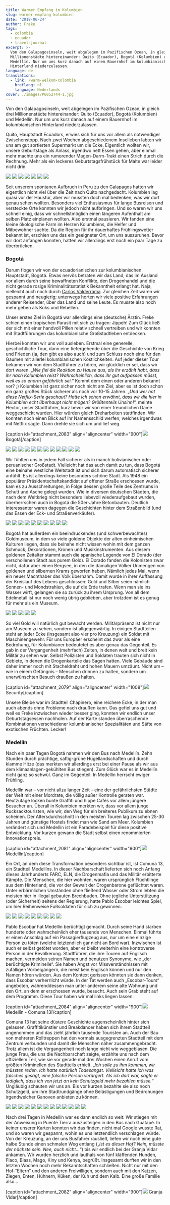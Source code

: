 ```yaml
---
title: Warmer Empfang in Kolumbien
slug: warmer-empfang-kolumbien
date: '2018-06-24'
author: Freke
tags:
  - colombia
  - ecuador
  - travel-journal
excerpt: >-
  Von den Galapagosinseln, weit abgelegen im Pazifischen Ozean, in gleich drei
  Millionenstädte hintereinander: Quito (Ecuador), Bogotá (Kolumbien) und
  Medellín. Nur um uns kurz danach auf einem Bauernhof im kolumbianischen
  Hinterland niederzulassen.
language: de
translations:
  - link: /warm-welkom-colombia
    hreflang: nl
    language: Nederlands
cover: ./images/P6052744-1.jpg
---
```


Von den Galapagosinseln, weit abgelegen im Pazifischen Ozean, in gleich drei Millionenstädte hintereinander: Quito (Ecuador), Bogotá (Kolumbien) und Medellín. Nur um uns kurz danach auf einem Bauernhof im kolumbianischen Hinterland niederzulassen.

Quito, Hauptstadt Ecuadors, erwies sich für uns vor allem als notwendiger Zwischenstopp. Nach zwei Wochen abgeschiedenem Inselleben labten wir uns am gut sortierten Supermarkt um die Ecke. Eigentlich wollten wir, unsere Geburtstage als Anlass, irgendwo nett Essen gehen, aber einmal mehr machte uns ein rumorender Magen-Darm-Trakt einen Strich durch die Rechnung. Mehr als ein leckeres Geburtstagsfrühstück für Malte war leider nicht drin.

![](images/DSC_0943.jpg)
![](images/P6032713.jpg)
![](images/P6032718.jpg)
![](images/P6032729.jpg)
![](images/P6032720-P6032725.jpg)
![](images/P6032731.jpg)
![](images/P6032734.jpg)

Seit unserem spontanen Aufbruch in Peru zu den Galapagos hatten wir eigentlich nicht viel über die Zeit nach Quito nachgedacht. Kolumbien lag quasi vor der Haustür, aber wir mussten doch mal bedenken, was wir dort genau sehen wollten. Besonders viel Enthusiasmus für lange Busreisen und versteckte Orte konnten wir jedoch nicht aufbringen. Und so waren wir uns schnell einig, dass wir schnellstmöglich einen längeren Aufenthalt am selben Platz einplanen wollten. Also erstmal pausieren. Wir fanden eine kleine ökologische Farm im Herzen Kolumbiens, die Helfer und Mitbewohner suchte. Da die Region für ihr dauerhaftes Frühlingswetter bekannt ist, erschien uns das ein geeigneter Ort, um uns auszuruhen. Bevor wir dort anfangen konnten, hatten wir allerdings erst noch ein paar Tage zu überbrücken.

### Bogotá

Darum flogen wir von der ecuadorianischen zur kolumbianischen Hauptstadt, Bogotá. Etwas nervös betraten wir das Land, das im Ausland vor allem durch seine bewaffneten Konflikte, den Drogenhandel und die nicht gerade rosige Kriminalitätsstatistik Bekanntheit erlangt hat. Naja, vielleicht auch noch durch [Carlos Valderrama](https://de.wikipedia.org/wiki/Carlos_Valderrama). Zur gleichen Zeit waren wir gespannt und neugierig; unterwegs horten wir viele positive Erfahrungen anderer Reisender, über das Land und seine Leute. Es musste also noch mehr geben als Koks und Rebellen.

Unser erstes Ziel in Bogotá war allerdings eine (deutsche) Ärztin. Freke schien einen tropischen Parasit mit sich zu tragen: Jippeh! Zum Glück ließ der sich mit einer handvoll Pillen relativ schnell vertreiben und wir konnten mit Stadtführungen das kolumbianische Großstadtleben entdecken.

Hierbei konnten wir uns voll ausleben. Erstmal eine generelle, geschichtliche Tour, dann eine tiefergehende über die Geschichte von Krieg und Frieden (ja, den gibt es also auch) und zum Schluss noch eine für den Gaumen mit allerlei kolumbianischen Köstlichkeiten. Auf jeder dieser Tour bekamen wir von dem Stadtführer zu hören, wir glücklich er sei, dass wir dort waren. „_Wie fiel die Reaktion zu Hause aus, als ihr erzählt habt, dass ihr nach Kolumbien reist? Wahrscheinlich, dass ihr gut aufpassen müsst, weil es so enorm gefährlich sei._“ Kommt dem einen oder anderen bekannt vor? ;) Kolumbien ist ganz sicher noch nicht am Ziel, aber es ist doch schon ein ganz großes Stück sicherer als noch vor 10-15 Jahren. „_Und wer hat diese Netflix-Serie geschaut? Hatte ich schon erwähnt, dass wir die hier in Kolumbien echt überhaupt nicht mögen? Größtenteils Unsinn!_“, meinte Hector, unser Stadtführer, kurz bevor wir von einer freundlichen Dame weggeschickt wurden. Hier würden gleich Dreharbeiten stattfinden. Wir konnten noch einen Blick auf ihr Namensschild werfen, welches irgendwas mit Netflix sagte. Dann drehte sie sich um und lief weg.

\[caption id="attachment\_2083" align="aligncenter" width="900"\][![](images/P6052752-1024x576.jpg)](https://collectingbaggage.nl/wp-content/uploads/2018/06/P6052752.jpg) Bogotá\[/caption\]

![](images/P6052751.jpg)
![](images/P6052753.jpg)
![](images/P6052748.jpg)
![](images/P6052736.jpg)
![](images/P6052740.jpg)
![](images/P6052737.jpg)
![](images/P6052741.jpg)
![](images/P6052742.jpg)
![](images/P6052745.jpg)
![](images/P6052747.jpg)
![](images/P6052743.jpg)
![](images/P6062761.jpg)

Wir fühlten uns in jedem Fall sicherer als in manch bolivianischer oder peruanischer Großstadt. Vielleicht hat das auch damit zu tun, dass Bogotá eine beinahe westliche Weltstadt ist und sich darum automatisch sicherer anfühlt. Es ist allerdings keine besonders schöne Stadt. Als 1948 ein populärer Präsidentschaftskandidat auf offener Straße erschossen wurde, kam es zu Ausschreitungen, in Folge dessen große Teile des Zentrums in Schutt und Asche gelegt wurden. Wie in diversen deutschen Städten, die nach dem Weltkrieg nicht besonders liebevoll wiederaufgebaut wurden, überherrschen auch in Bogotá die 50er-Jahre Betonbauten. Deutlich interessanter waren dagegen die Geschichten hinter dem Straßenbild (und das Essen der Eck- und Straßenverkäufer).

![](images/DSC_0960.jpg)
![](images/DSC_0961.jpg)
![](images/DSC_0968.jpg)
![](images/DSC_0965.jpg)
![](images/P6062756.jpg)
![](images/DSC_0977.jpg)
![](images/DSC_0975.jpg)
![](images/DSC_0980.jpg)
![](images/P6062767.jpg)
![](images/P6062774.jpg)

Bogotá hat außerdem ein beeindruckendes (und schwerbewachtes) Goldmuseum, in dem so viele goldene Objekte der alten einheimischen Kulturen liegen, dass sie beinahe nicht wissen wohin mit dem ganzen Schmuck, Dekorationen, Kronen und Musikinstrumenten. Aus diesem goldenen Zeitalter stammt auch die spanische Legende von El Dorado (der verschollenen Stadt aus purem Gold). El Dorado fanden die Kolonisten zwar nicht, dafür aber einen Bergsee, in den die damaligen Völker Unmengen von goldenen und silbernen Krams geworfen haben. Nämlich jedes Mal, wenn ein neuer Machthaber das Volk übernahm. Damit wurde in ihrer Auffassung der Kreislauf des Lebens geschlossen: Gold und Silber seien nämlich Sonnen- und Mondstrahlen, die auf die Erde trafen. Wenn man sie ins Wasser wirft, gelangen sie so zurück zu ihrem Ursprung. Von all dem Edelmetall ist nur noch wenig übrig geblieben, aber trotzdem ist es genug für mehr als ein Museum.

![](images/DSC_0945.jpg)
![](images/DSC_0946.jpg)
![](images/DSC_0947.jpg)
![](images/DSC_0953.jpg)
![](images/DSC_0956.jpg)

So viel Gold will natürlich gut bewacht werden. Militärpräsenz ist nicht nur am Museum zu sehen, sondern ist allgegenwärtig. In einigen Stadtteilen steht an jeder Ecke (insgesamt also vier pro Kreuzung) ein Soldat mit Maschinengewehr. Für uns Europäer erscheint das zwar als eine Bedrohung, für Kolumbianer bedeutetet es aber genau das Gegenteil. Es gab in der Vergangenheit (mehrfach) Zeiten, in denen weit und breit kein Militär zu sehen war. Selbst Polizisten und Soldaten trauten sich nicht in Gebiete, in denen die Drogenkartelle das Sagen hatten. Viele Gebäude sind daher immer noch mit Stacheldraht und hohen Mauern umzäunt. Nicht um – wie in einem Gefängnis – Menschen drinnen zu halten, sondern um unerwünschten Besuch draußen zu halten.

\[caption id="attachment\_2079" align="aligncenter" width="1008"\][![](images/DSC_0958.jpg)](https://collectingbaggage.nl/wp-content/uploads/2018/06/DSC_0958.jpg) Security\[/caption\]

Unsere Bleibe war im Stadtteil Chapinero, eine reichere Ecke, in der man auch abends ohne Probleme nach draußen kann. Das gefiel uns gut und weil es Freke inzwischen wieder besser ging, konnten wir endlich unser Geburtstagsessen nachholen. Auf der Karte standen überraschende Kombinationen verschiedener kolumbianischer Spezialitäten und Säfte von exotischen Früchten. Lecker!

### Medellín

Nach ein paar Tagen Bogotá nahmen wir den Bus nach Medellín. Zehn Stunden durch prächtige, saftig-grüne Hügellandschaften und durch klamme Hitze (das merkten wir allerdings erst bei einer Pause als wir aus dem klimaanlagen-gekühlten Bus stiegen). Zum Glück war es in Medellín nicht ganz so schwül. Ganz im Gegenteil: In Medellín herrscht ewiger Frühling.

Medellín war – vor nicht allzu langer Zeit – eine der gefährlichsten Städte der Welt mit einer Mordrate, die völlig außer Kontrolle geraten war. Heutzutage locken bunte Graffiti und hippe Cafés vor allem jüngere Besucher an. Überall in Kolumbien merkten wir, dass vor allem junge Rucksacktouristen, wie wir, den Weg für ein breiteres Publikum zu ebnen scheinen. Der Altersdurchschnitt in den meisten Touren lag zwischen 25-30 Jahren und günstige Hostels findet man wie Sand am Meer. Kolumbien verändert sich und Medellín ist ein Paradebeispiel für diese positive Entwicklung. Vor kurzen gewann die Stadt selbst einen renommierten Innovationspreis.

\[caption id="attachment\_2081" align="aligncenter" width="900"\][![](images/IMG_20180611_151736-1024x578.jpg)](https://collectingbaggage.nl/wp-content/uploads/2018/06/IMG_20180611_151736.jpg) Medellín\[/caption\]

Ein Ort, an dem diese Transformation besonders sichtbar ist, ist Comuna 13, ein Stadtteil Medellíns. In dieser Nachbarschaft lieferten sich noch Anfang dieses Jahrhunderts FARC, ELN, die Drogenmafia und das Militär erbitterte Kämpfe. Die Menschen, die hier wohnten, waren ursprünglich Flüchtlinge aus dem Hinterland, die vor der Gewalt der Drogenbarone geflüchtet waren. Unter erbärmlichen Umständen ohne fließend Wasser oder Strom lebten die meisten hier in illegal gebauten Brechbuden. Ohne jegliche Unterstützung (oder Sicherheit) seitens der Regierung, hatte Pablo Escobar leichtes Spiel, um hier Reihenweise Fußsoldaten für sich zu gewinnen.

![](images/IMG_20180612_110702.jpg)
![](images/IMG_20180612_115545.jpg)
![](images/IMG_20180612_125016.jpg)
![](images/IMG_20180612_140523.jpg)
![](images/IMG_20180612_131530.jpg)
![](images/IMG_20180612_121730.jpg)
![](images/IMG_20180612_151230.jpg)
![](images/IMG_20180612_151553.jpg)
![](images/P6102792.jpg)

Pablo Escobar hat Medellín berüchtigt gemacht. Durch seine Hand starben hunderte oder wahrscheinlich eher tausende von Menschen. Einmal führte er einen Anschlag auf ein Passagierflugzeug aus, nur um eine einzige Person zu töten (welche letztendlich gar nicht an Bord war). Inzwischen ist auch er selbst getötet worden, aber er bleibt weiterhin eine kontroverse Person in der Bevölkerung. Stadtführer, die ihre Touren auf Englisch machen, vermeiden seinen Namen und benutzen Synonyme, wie „der berüchtigte Kriminelle“. Sie haben Angst vor Missverständnissen mit zufälligen Vorbeigängern, die meist kein Englisch können und nur den Namen hören würden. Aus dem Kontext gerissen könnten sie dann denken, dass Escobar verherrlicht würde. In der Tat werden auch „Escobar-Tours“ angeboten, währenddessen man unter anderem seine alte Wohnung und den Ort, an dem er erschossen wurde, besucht. Auch sein Grab steht auf dem Programm. Diese Tour haben wir mal links liegen lassen.

\[caption id="attachment\_2084" align="aligncenter" width="900"\][![](images/P6102803-P6102807-1024x479.jpg)](https://collectingbaggage.nl/wp-content/uploads/2018/06/P6102803-P6102807.jpg) Medellín - Comuna 13\[/caption\]

Comuna 13 hat seine düstere Geschichte augenscheinlich hinter sich gelassen. Graffitikünstler und Breakdancer haben sich ihrem Stadtteil angenommen und das zieht jährlich tausende Touristen an. Auch der Bau von mehreren Rolltreppen hat den vormals ausgegrenzten Stadtteil mit dem Zentrum verbunden und damit die Menschen näher zusammengebracht. Trotz allem ist die Vergangenheit noch lange nicht wie weggeblasen. Die junge Frau, die uns die Nachbarschaft zeigte, erzählte uns nach dem offiziellem Teil, wie sie vor gerade mal drei Wochen einen Anruf vom größten Kriminellen des Stadtteils erhielt. „_Ich solle zu ihm kommen, wir müssten reden. Ich hatte natürlich Todesangst. Vielleicht hatte ich was falsches gesagt, eine falsche Person verärgert. Als ich dort war, sagte er lediglich, dass ich von jetzt an kein Schutzgeld mehr bezahlen müsse._“ Ungläubig schauten wir uns an. Bis vor kurzen bezahlte sie also noch Schutzgeld, um ihre Stadtrundgänge ohne Belästigungen und Bedrohungen irgendwelcher Ganoven anbieten zu können.

![](images/P6102815.jpg)
![](images/P6102795.jpg)
![](images/P6102797.jpg)
![](images/P6102796.jpg)
![](images/P6102798.jpg)
![](images/P6102802.jpg)
![](images/P6102812.jpg)
![](images/P6102817.jpg)
![](images/P6102818.jpg)
![](images/P6102824.jpg)
![](images/P6102825.jpg)
![](images/P6102820.jpg)
![](images/P6102826.jpg)

Nach drei Tagen in Medellín war es dann endlich so weit: Wir stiegen mit der Anweisung in Puente Tierra auszusteigen in den Bus nach Guatapé. In keiner unserer Karten konnten wir das finden, nicht mal Google wusste Rat, und so waren wir gespannt, wohin es uns letztendlich verschlagen würde. Von der Kreuzung, an der uns Busfahrer rausließ, liefen wir noch eine gute halbe Stunde einen schmalen Weg entlang („_Ist es dieser Hof? Nein, müsste der nächste sein. Nee, auch nicht..._“) bis wir endlich bei der Granja Vidar ankamen. Wir wurden herzlich und lauthals von fünf kläffenden Hunden, Flaco, Blass, Mago, Kiny und Kenya, begrüßt. Insgesamt durften wir in den letzten Wochen noch mehr Bekanntschaften schließen. Nicht nur mit den Hof-“Eltern“ und den anderen Freiwilligen, sondern auch mit den Katzen, Ziegen, Enten, Hühnern, Küken, der Kuh und dem Kalb. Eine große Familie also…

\[caption id="attachment\_2082" align="aligncenter" width="900"\][![](images/IMG_20180614_170115-1024x578.jpg)](https://collectingbaggage.nl/wp-content/uploads/2018/06/IMG_20180614_170115.jpg) Granja Vidar\[/caption\]
